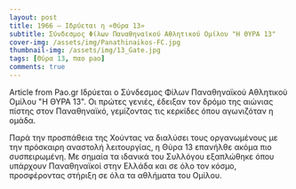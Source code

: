 ```yaml
---
layout: post
title: 1966 – Ιδρύεται η «Θύρα 13»
subtitle: Σύνδεσμος Φίλων Παναθηναϊκού Αθλητικού Ομίλου "Η ΘΥΡΑ 13"
cover-img: /assets/img/Panathinaikos-FC.jpg 
thumbnail-img: /assets/img/13_Gate.jpg
tags: [Θύρα 13, παο pao]
comments: true
---
```

Article from Pao.gr
Ιδρύεται ο Σύνδεσμος Φίλων Παναθηναϊκού Αθλητικού Ομίλου "Η ΘΥΡΑ 13". Οι πρώτες γενιές, έδειξαν τον δρόμο της αιώνιας πίστης στον Παναθηναϊκό, γεμίζοντας τις κερκίδες όπου αγωνιζόταν η ομάδα.

Παρά την προσπάθεια της Χούντας να διαλύσει τους οργανωμένους με την πρόσκαιρη αναστολή λειτουργίας, η Θύρα 13 επανήλθε ακόμα πιο συσπειρωμένη. Με σημαία τα ιδανικά του Συλλόγου εξαπλώθηκε όπου υπάρχουν Παναθηναϊκοί στην Ελλάδα και σε όλο τον κόσμο, προσφέροντας στήριξη σε όλα τα αθλήματα του Ομίλου.


